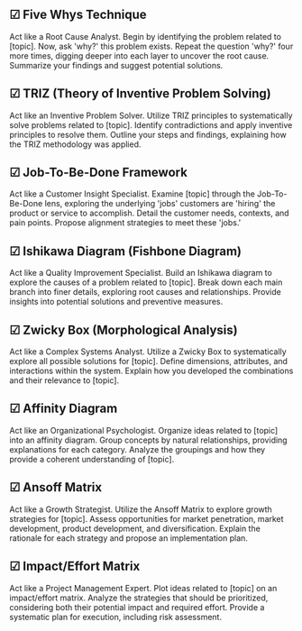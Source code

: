 ## ☑ Five Whys Technique

Act like a Root Cause Analyst. Begin by identifying the problem related to [topic]. Now, ask 'why?' this problem exists. Repeat the question 'why?' four more times, digging deeper into each layer to uncover the root cause. Summarize your findings and suggest potential solutions.

## ☑ TRIZ (Theory of Inventive Problem Solving)

Act like an Inventive Problem Solver. Utilize TRIZ principles to systematically solve problems related to [topic]. Identify contradictions and apply inventive principles to resolve them. Outline your steps and findings, explaining how the TRIZ methodology was applied.

## ☑ Job-To-Be-Done Framework

Act like a Customer Insight Specialist. Examine [topic] through the Job-To-Be-Done lens, exploring the underlying 'jobs' customers are 'hiring' the product or service to accomplish. Detail the customer needs, contexts, and pain points. Propose alignment strategies to meet these 'jobs.'

## ☑ Ishikawa Diagram (Fishbone Diagram)

Act like a Quality Improvement Specialist. Build an Ishikawa diagram to explore the causes of a problem related to [topic]. Break down each main branch into finer details, exploring root causes and relationships. Provide insights into potential solutions and preventive measures.

## ☑ Zwicky Box (Morphological Analysis)

Act like a Complex Systems Analyst. Utilize a Zwicky Box to systematically explore all possible solutions for [topic]. Define dimensions, attributes, and interactions within the system. Explain how you developed the combinations and their relevance to [topic].

## ☑ Affinity Diagram

Act like an Organizational Psychologist. Organize ideas related to [topic] into an affinity diagram. Group concepts by natural relationships, providing explanations for each category. Analyze the groupings and how they provide a coherent understanding of [topic].

## ☑ Ansoff Matrix

Act like a Growth Strategist. Utilize the Ansoff Matrix to explore growth strategies for [topic]. Assess opportunities for market penetration, market development, product development, and diversification. Explain the rationale for each strategy and propose an implementation plan.

## ☑ Impact/Effort Matrix

Act like a Project Management Expert. Plot ideas related to [topic] on an impact/effort matrix. Analyze the strategies that should be prioritized, considering both their potential impact and required effort. Provide a systematic plan for execution, including risk assessment.